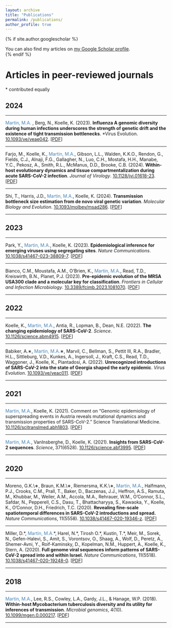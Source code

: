 ```yaml
---
layout: archive
title: "Publications"
permalink: /publications/
author_profile: true
---
```


{% if site.author.googlescholar %}
  <div class="wordwrap">You can also find my articles on <a href="{{site.author.googlescholar}}">my Google Scholar profile</a>.</div>
{% endif %}


# Articles in peer-reviewed journals
\* contributed equally 

## 2024

---
 <span style="color:steelblue">Martin, M.A.</span> , Berg, N., Koelle, K. (2023). **Influenza A genomic diversity during human infections underscores
the strength of genetic drift and the existence of tight transmission bottlenecks**. *Virus Evolution.
[10.1093/ve/veae042](https://doi.org/10.1093/ve/veae042). \[[PDF](https://m-a-martin.github.io/files/influenza_dvg.pdf)\]

---

Farjo, M., Koelle, K., <span style="color:steelblue">Martin, M.A.</span>, Gibson, L.L., Walden, K.K.O., Rendon, G., Fields, C.J., Alnaji, F.G.,
Gallagher, N., Luo, C.H., Mostafa, H.H., Manabe, Y.C., Pekosz, A., Smith, R.L., McManus, D.D., Brooke, C.B. (2024). **Within-host evolutionary dynamics and tissue compartmentalization during acute SARS-CoV-2 infection**. *Journal of Virology*. [10.1128/jvi.01618-23](https://doi.org/10.1093/molbev/msad286). \[[PDF](https://m-a-martin.github.io/files/sars_cov2_within_host.pdf)\]

---

Shi, T., Harris, J.D., <span style="color:steelblue">Martin, M.A.</span>, Koelle, K. (2024). **Transmission bottleneck size estimation from de novo viral genetic variation**. *Molecular Biology and Evolution*. [10.1093/molbev/msad286](https://doi.org/10.1093/molbev/msad286). \[[PDF](https://m-a-martin.github.io/files/bottleneck_denovo.pdf)\]

---

## 2023

---

Park, Y., <span style="color:steelblue">Martin, M.A.</span>, Koelle, K. (2023). **Epidemiological inference for emerging viruses using segregating sites**.
*Nature Communications*. [10.1038/s41467-023-38809-7](https://doi.org/10.1038/s41467-023-38809-7). \[[PDF](https://m-a-martin.github.io/files/segregating_sites.pdf)\]

---

Bianco, C.M., Moustafa, A.M., O’Brien, K., <span style="color:steelblue">Martin, M.A.</span>, Read, T.D., Kreiswirth, B.N., Planet, P.J. (2023).
**Pre-epidemic evolution of the MRSA USA300 clade and a molecular key for classification**. *Frontiers in Cellular
and Infection Microbiology*. [10.3389/fcimb.2023.1081070](https://doi.org/10.3389/fcimb.2023.1081070). \[[PDF](https://m-a-martin.github.io/files/mrsa_usa300.pdf)\]

---

## 2022

---

Koelle, K., <span style="color:steelblue">Martin, M.A.</span>, Antia, R., Lopman, B., Dean, N.E. (2022). **The changing epidemiology of
SARS-CoV-2**. *Science*. [10.1126/science.abm4915](https://doi.org/10.1126/science.abm4915). \[[PDF](https://m-a-martin.github.io/files/sars_cov2_epidemiology)\]

---

Babiker, A.∗, <span style="color:steelblue">Martin, M.A.</span>∗, Marvil, C., Bellman, S., Pettit III, R.A., Bradler, H.L., Sittleburg, V.D., Kunkes,
A., Ingersoll, J., Kraft, C.S., Read, T.D., Waggoner, J., Koelle, K., Piantadosi, A. (2022). **Unrecognized introductions of SARS-CoV-2 into the state of Georgia shaped the early epidemic**. *Virus Evolution*. [10.1093/ve/veac011](https://doi.org/10.1093/ve/veac011). \[[PDF](https://m-a-martin.github.io/files/sars_cov2_georgia.pdf)\]

---

## 2021

---

<span style="color:steelblue">Martin, M.A.</span>, Koelle, K. (2021). Comment on “Genomic epidemiology of superspreading events in Austria reveals mutational dynamics and transmission properties of SARS-CoV-2.” Science Translational Medicine. [10.1126/scitranslmed.abh1803](https://doi.org/10.1126/scitranslmed.abh1803). \[[PDF](https://m-a-martin.github.io/files/sars_cov2_bottleneck.pdf)\]

---

<span style="color:steelblue">Martin, M.A.</span>, VanInsberghe, D., Koelle, K. (2021). **Insights from SARS-CoV-2 sequences**. *Science*, 371(6528). [10.1126/science.abf3995](https://doi.org/10.1126/science.abf3995). \[[PDF](https://m-a-martin.github.io/files/sars_cov2_insights.pdf)\]

---

## 2020 

---

Moreno, G.K.\∗, Braun, K.M.\∗, Riemersma, K.K.\∗, <span style="color:steelblue">Martin, M.A.</span>, Halfmann, P.J., Crooks, C.M., Prall, T., Baker, D., Baczenas, J.J., Heffron, A.S., Ramuta, M., Khubbar, M., Weiler, A.M., Accola, M.A., Rehrauer, W.M., O’Connor, S.L., Safdar, N., Pepperell, C.S., Dasu, T., Bhattacharyya, S., Kawaoka, Y., Koelle, K., O’Connor, D.H., Friedrich, T.C. (2020). **Revealing fine-scale spatiotemporal differences in SARS-CoV-2 introductions and spread.** *Nature Communications*, 11(5558). [10.1038/s41467-020-19346-z](https://doi.org/10.1038/s41467-020-19346-z). \[[PDF](https://m-a-martin.github.io/files/sars_cov2_wisconsin.pdf)\]

---

Miller, D.\*, <span style="color:steelblue">Martin, M.A.</span>\*, Harel, N.\*, Tirosh O.\*, Kustin, T.\*, Meir, M., Sorek, N., Gefen-Halevi, S., Amit, S., Vorontsov, O., Shaag, A., Wolf, D., Peretz, A., Shemer-Avni, Y., Roif-Kaminsky, D., Kopelman, N.M., Huppert, A., Koelle, K., Stern, A. (2020). **Full genome viral sequences inform patterns of SARS-CoV-2 spread into and within Israel.** *Nature Communications*, 11(5518). [10.1038/s41467-020-19248-0](https://doi.org/10.1038/s41467-020-19248-0). \[[PDF](https://m-a-martin.github.io/files/sars_cov2_israel.pdf)\]

---

## 2018

---

<span style="color:steelblue">Martin, M.A.</span>, Lee, R.S., Cowley, L.A., Gardy, J.L., & Hanage, W.P. (2018). **Within-host Mycobacterium tuberculosis diversity and its utility for inferences of transmission**. *Microbial genomics*, 4(10). [10.1099/mgen.0.000217](https://doi.org/10.1099/mgen.0.000217). \[[PDF](https://m-a-martin.github.io/files/tb_within_host.pdf)\]

---

